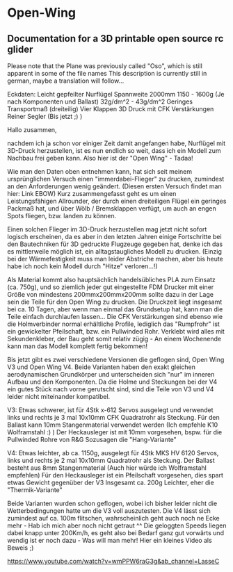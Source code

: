 # Open-Wing
Documentation for a 3D printable open source rc glider
-----------------------------------------------------------------------------------------------------------
Please note that the Plane was previously called "Oso", which is still apparent in some of the file names
This description is currently still in german, maybe a translation will follow...


Eckdaten:
Leicht gepfeilter Nurflügel
Spannweite 2000mm
1150 - 1600g (Je nach Komponenten und Ballast)
32g/dm^2 - 43g/dm^2
Geringes Transportmaß (dreiteilig)
Vier Klappen
3D Druck mit CFK Verstärkungen
Reiner Segler (Bis jetzt ;) )


Hallo zusammen,

nachdem ich ja schon vor einiger Zeit damit angefangen habe, Nurflügel mit 3D-Druck herzustellen, ist es nun endlich so weit,
dass ich ein Modell zum Nachbau frei geben kann. Also hier ist der "Open Wing" - Tadaa!

Wie man den Daten oben entnehmen kann, hat sich seit meinem ursprünglichen Versuch einen "immerdabei-Flieger" zu drucken, zumindest an den Anforderungen
wenig geändert. (Diesen ersten Versuch findet man hier: Link EBOW)
Kurz zusammengefasst geht es um einen Leistungsfähigen Allrounder, der durch einen dreiteiligen Flügel ein geringes Packmaß hat,
und über Wölb / Bremsklappen verfügt, um auch an engen Spots fliegen, bzw. landen zu können.

Einen solchen Flieger im 3D-Druck herzustellen mag jetzt nicht sofort logisch erscheinen, da es aber in den letzten Jahren einige Fortschritte bei
den Bautechniken für 3D gedruckte Flugzeuge gegeben hat, denke ich das es mittlerweile möglich ist, ein alltagstaugliches Modell zu drucken.
(Einzig bei der Wärmefestigkeit muss man leider Abstriche machen, aber bis heute habe ich noch kein Modell durch "Hitze" verloren...!)

Als Material kommt also hauptsächlich handelsübliches PLA zum Einsatz (ca. 750g), und so ziemlich jeder gut eingestellte FDM Drucker
mit einer Größe von mindestens 200mmx200mmx200mm sollte dazu in der Lage sein die Teile für den Open Wing zu drucken.
Die Druckzeit liegt insgesamt bei ca. 10 Tagen, aber wenn man einmal das Grundsetup hat, kann man die Teile einfach durchlaufen lassen...
Die CFK Verstärkungen sind ebenso wie die Holmverbinder normal erhältliche Profile, lediglich das "Rumpfrohr" ist ein gewickelter Pfeilschaft, bzw. ein Pullwinded Rohr.
Verklebt wird alles mit Sekundenkleber, der Bau geht somit relativ zügig - An einem Wochenende kann man das Modell komplett fertig bekommen!

Bis jetzt gibt es zwei verschiedene Versionen die geflogen sind, Open Wing V3 und Open Wing V4. Beide Varianten haben den exakt gleichen aerodynamischen Grundkörper
und unterscheiden sich "nur" im inneren Aufbau und den Komponenten. Da die Holme und Steckungen bei der
V4 ein gutes Stück nach vorne gerutscht sind, sind die Teile von V3 und V4 leider nicht miteinander kompatibel.

V3:
Etwas schwerer, ist für 4Stk x-612 Servos ausgelegt und verwendet links und rechts je 3 mal 10x10mm CFK Quadratrohr als Steckung.
Für den Ballast kann 10mm Stangenmaterial verwendet werden (Ich empfehle K10 Wolframstahl :) )
Der Heckausleger ist mit 10mm vorgesehen, bspw. für die Pullwinded Rohre von R&G
Sozusagen die "Hang-Variante"

V4:
Etwas leichter, ab ca. 1150g, ausgelegt für 4Stk MKS HV 6120 Servos, links und rechts je 2 mal 10x10mm Quadratrohr als Steckung.
Der Ballast besteht aus 8mm Stangenmaterial (Auch hier würde ich Wolframstahl empfehlen)
Für den Heckausleger ist ein Pfeilschaft vorgesehen, dies spart etwas Gewicht gegenüber der V3
Insgesamt ca. 200g Leichter, eher die "Thermik-Variante"


Beide Varianten wurden schon geflogen, wobei ich bisher leider nicht die Wetterbedingungen hatte um die V3 voll auszutesten. Die V4 lässt sich zumindest auf ca. 100m flitschen,
wahrscheinlich geht auch noch ne Ecke mehr - Hab ich mich aber noch nicht getraut ^^
Die geloggten Speeds liegen dabei knapp unter 200Km/h, es geht also bei Bedarf ganz gut vorwärts und wendig ist er noch dazu - Was will man mehr!
Hier ein kleines Video als Beweis ;)

https://www.youtube.com/watch?v=wmPPW6raG3g&ab_channel=LasseC
